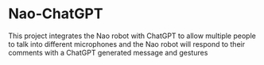 # Nao-ChatGPT
This project integrates the Nao robot with ChatGPT to allow multiple people to talk into different microphones and the Nao robot will respond to their comments with a ChatGPT generated message and gestures
